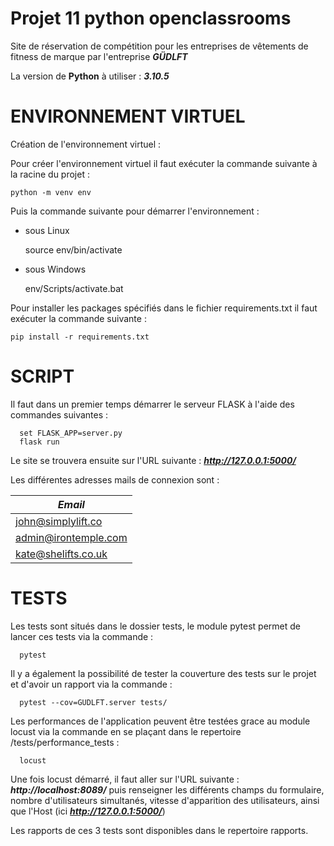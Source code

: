# **Projet 11 python openclassrooms**
Site de réservation de compétition pour les entreprises de vêtements de fitness de marque par l'entreprise _**GÜDLFT**_


La version de **Python** à utiliser : _**3.10.5**_



# **ENVIRONNEMENT VIRTUEL**
Création de l'environnement virtuel :


Pour créer l'environnement virtuel il faut exécuter la commande suivante à la racine du projet :

    python -m venv env


Puis la commande suivante pour démarrer l'environnement :

-   sous Linux

    
    source env/bin/activate

-   sous Windows


    env/Scripts/activate.bat


Pour installer les packages spécifiés dans le fichier requirements.txt il faut exécuter la commande suivante :

    pip install -r requirements.txt


# **SCRIPT**

Il faut dans un premier temps démarrer le serveur FLASK à l'aide des commandes suivantes :

      set FLASK_APP=server.py
      flask run

Le site se trouvera ensuite sur l'URL suivante : ___http://127.0.0.1:5000/___

Les différentes adresses mails de connexion sont :

| *Email*              |
|----------------------|
| john@simplylift.co   |
| admin@irontemple.com |
| kate@shelifts.co.uk  |

# **TESTS**

Les tests sont situés dans le dossier tests, le module pytest permet de lancer ces tests via la commande :

      pytest

Il y a également la possibilité de tester la couverture des tests sur le projet et d'avoir un rapport via la commande :

      pytest --cov=GUDLFT.server tests/

Les performances de l'application peuvent être testées grace au module locust via la commande en se 
plaçant dans le repertoire /tests/performance_tests :

      locust

Une fois locust démarré, il faut aller sur l'URL suivante : ___http://localhost:8089/___
puis renseigner les différents champs du formulaire, nombre d'utilisateurs simultanés, vitesse 
d'apparition des utilisateurs, ainsi que l'Host (ici ___http://127.0.0.1:5000/___)

Les rapports de ces 3 tests sont disponibles dans le repertoire rapports.

